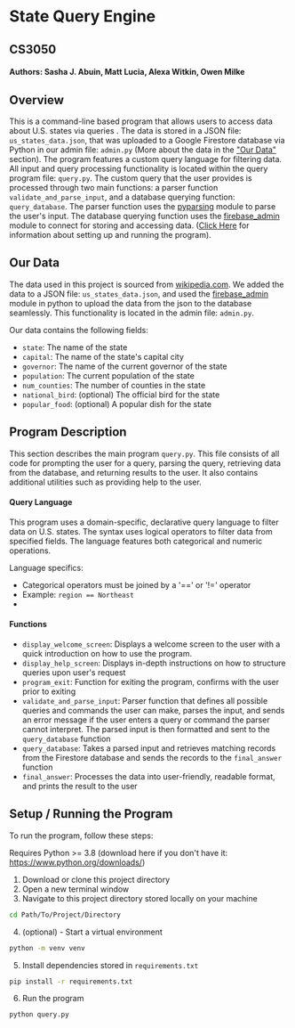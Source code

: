 # State Query Engine
## CS3050
#### Authors: Sasha J. Abuin, Matt Lucia, Alexa Witkin, Owen Milke

## Overview
This is a command-line based program that allows users to access data about U.S. states via queries . The data is stored in a JSON file: `us_states_data.json`, that was uploaded
to a Google Firestore database via Python in our admin file: `admin.py` (More about the data in the ["Our Data"](#our-data) section). The program 
features a custom query language for filtering data. All input and query processing functionality is located within the query program file: `query.py`. 
The custom query that the user provides is processed through two main functions: a parser function `validate_and_parse_input`, and a database
querying function: `query_database`. The parser function uses the [pyparsing](https://pypi.org/project/pyparsing/) module to parse the user's input. 
The database querying function uses the [firebase_admin](https://firebase.google.com/docs/reference/admin/python/firebase_admin) module to connect
for storing and accessing data. ([Click Here](#setup--running-the-program) for information about setting up and running the program).

## Our Data
The data used in this project is sourced from [wikipedia.com](wikipedia.com). We added the data to a JSON file: `us_states_data.json`, and used
the [firebase_admin](https://firebase.google.com/docs/reference/admin/python/firebase_admin) module in python to upload the data from the json
to the database seamlessly. This functionality is located in the admin file: `admin.py`.

Our data contains the following fields:

- `state`: The name of the state
- `capital`: The name of the state's capital city
- `governor`: The name of the current governor of the state
- `population`: The current population of the state
- `num_counties`: The number of counties in the state
- `national_bird`: (optional) The official bird for the state
- `popular_food`: (optional) A popular dish for the state

## Program Description
This section describes the main program `query.py`. This file consists of all code for prompting the user for a query,
parsing the query, retrieving data from the database, and returning results to the user. It also contains additional
utilities such as providing help to the user.

#### Query Language

This program uses a domain-specific, declarative query language to filter data on U.S. states. The syntax uses logical operators to filter data from specified fields.
The language features both categorical and numeric operations.

Language specifics:
- Categorical operators must be joined by a '==' or '!=' operator
- Example: `region == Northeast`
- 



#### Functions

- `display_welcome_screen`: Displays a welcome screen to the user with a quick introduction on how to use the program.  
- `display_help_screen`: Displays in-depth instructions on how to structure queries upon user's request
- `program_exit`: Function for exiting the program, confirms with the user prior to exiting
- `validate_and_parse_input`: Parser function that defines all possible queries and commands the user can make,
parses the input, and sends an error message if the user enters a query or command the parser cannot interpret. The parsed input is then formatted and sent to the `query_database` function
- `query_database`: Takes a parsed input and retrieves matching records from the Firestore database and sends the records to the `final_answer` function
- `final_answer`: Processes the data into user-friendly, readable format, and prints the result to the user


## Setup / Running the Program
To run the program, follow these steps:

Requires Python >= 3.8 (download here if you don't have it: https://www.python.org/downloads/)

1. Download or clone this project directory
2. Open a new terminal window
3. Navigate to this project directory stored locally on your machine
```bash
cd Path/To/Project/Directory
```
4. (optional) - Start a virtual environment 
```bash
python -m venv venv
```
5. Install dependencies stored in `requirements.txt`
```bash
pip install -r requirements.txt
```
6. Run the program
```bash
python query.py
```


